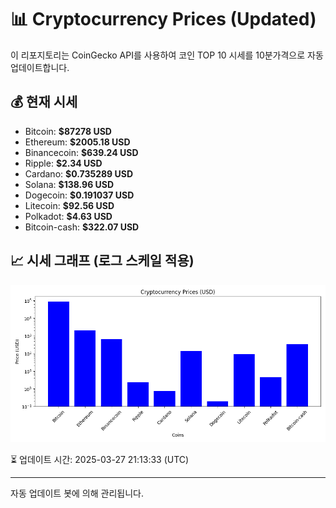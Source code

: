 
# 📊 Cryptocurrency Prices (Updated)

이 리포지토리는 CoinGecko API를 사용하여 코인 TOP 10 시세를 10분가격으로 자동 업데이트합니다.

## 💰 현재 시세
- Bitcoin: **$87278 USD**
- Ethereum: **$2005.18 USD**
- Binancecoin: **$639.24 USD**
- Ripple: **$2.34 USD**
- Cardano: **$0.735289 USD**
- Solana: **$138.96 USD**
- Dogecoin: **$0.191037 USD**
- Litecoin: **$92.56 USD**
- Polkadot: **$4.63 USD**
- Bitcoin-cash: **$322.07 USD**

## 📈 시세 그래프 (로그 스케일 적용)
![Crypto Prices](crypto_prices.png)

⏳ 업데이트 시간: 2025-03-27 21:13:33 (UTC)

---
자동 업데이트 봇에 의해 관리됩니다.
